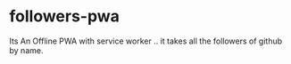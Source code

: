 # followers-pwa
Its An Offline PWA with service worker .. it takes all the followers of github by name.
